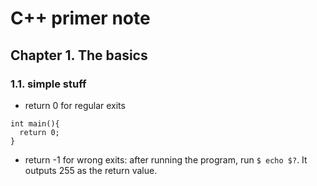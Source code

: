 # C++ primer note
## Chapter 1. The basics
### 1.1. simple stuff
- return 0 for regular exits
```
int main(){
  return 0;
}
```
- return -1 for wrong exits: after running the program, run
`$ echo $?`.
It outputs 255 as the return value. 

